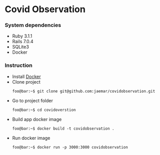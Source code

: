# Covid Observation

### System dependencies
- Ruby 3.1.1
- Rails 7.0.4
- SQLite3
- Docker

### Instruction
- Install [Docker](https://www.docker.com/)
- Clone project
    ```console
    foo@bar:~$ git clone git@github.com:jaemar/covidobservation.git 
    ```
- Go to project folder
    ```console
    foo@bar:~$ cd covidoverstion
    ```
- Build app docker image
    ```console
    foo@bar:~$ docker build -t covidobservation .
    ```
- Run docker image
    ```console
    foo@bar:~$ docker run -p 3000:3000 covidobservation
    ```

